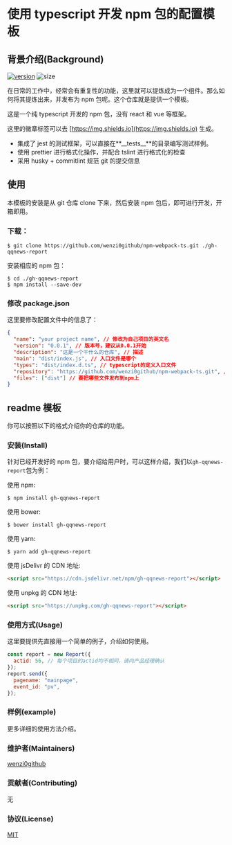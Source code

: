 # 使用 typescript 开发 npm 包的配置模板

## 背景介绍(Background)

[![version](https://img.shields.io/npm/v/gh-qqnews-report?color=brightgreen&style=flat-square)](https://www.npmjs.com/package/gh-qqnews-report)
![size](https://img.shields.io/bundlephobia/min/gh-qqnews-report)

在日常的工作中，经常会有重复性的功能，这里就可以提炼成为一个组件。那么如何将其提炼出来，并发布为 npm 包呢。这个仓库就是提供一个模板。

这是一个纯 typescript 开发的 npm 包，没有 react 和 vue 等框架。

这里的徽章标签可以去 [https://img.shields.io](https://img.shields.io) 生成。

- 集成了 jest 的测试框架，可以直接在**\_\_tests\_\_**的目录编写测试样例。
- 使用 prettier 进行格式化操作，并配合 tslint 进行格式化的检查
- 采用 husky + commitlint 规范 git 的提交信息

## 使用

本模板的安装是从 git 仓库 clone 下来，然后安装 npm 包后，即可进行开发，开箱即用。

### 下载：

```shell
$ git clone https://github.com/wenzi0github/npm-webpack-ts.git ./gh-qqnews-report
```

安装相应的 npm 包：

```shell
$ cd ./gh-qqnews-report
$ npm install --save-dev
```

### 修改 package.json

这里要修改配置文件中的信息了：

```json
{
  "name": "your project name", // 修改为自己项目的英文名
  "version": "0.0.1", // 版本号，建议从0.0.1开始
  "description": "这是一个干什么的仓库", // 描述
  "main": "dist/index.js", // 入口文件是哪个
  "types": "dist/index.d.ts", // typescript的定义入口文件
  "repository": "https://github.com/wenzi0github/npm-webpack-ts.git", // 自己仓库的地址
  "files": ["dist"] // 要把哪些文件发布到npm上
}
```

## readme 模板

你可以按照以下的格式介绍你的仓库的功能。

### 安装(Install)

针对已经开发好的 npm 包，要介绍给用户时，可以这样介绍，我们以`gh-qqnews-report`包为例：

使用 npm:

```shell
$ npm install gh-qqnews-report
```

使用 bower:

```shell
$ bower install gh-qqnews-report
```

使用 yarn:

```shell
$ yarn add gh-qqnews-report
```

使用 jsDelivr 的 CDN 地址:

```html
<script src="https://cdn.jsdelivr.net/npm/gh-qqnews-report"></script>
```

使用 unpkg 的 CDN 地址:

```html
<script src="https://unpkg.com/gh-qqnews-report"></script>
```

### 使用方式(Usage)

这里要提供先直接用一个简单的例子，介绍如何使用。

```javascript
const report = new Report({
  actid: 56, // 每个项目的actid均不相同，请向产品经理确认
});
report.send({
  pagename: "mainpage",
  event_id: "pv",
});
```

### 样例(example)

更多详细的使用方法介绍。

### 维护者(Maintainers)

[wenzi0github](https://github.com/wenzi0github)

### 贡献者(Contributing)

无

### 协议(License)

[MIT](./LICENSE)

